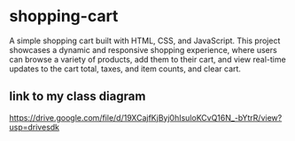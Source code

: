 # shopping-cart
A simple shopping cart built with HTML, CSS, and JavaScript. This project showcases a dynamic and responsive shopping experience, where users can browse a variety of products, add them to their cart, and view real-time updates to the cart total, taxes, and item counts, and clear cart.



## link to my class diagram 
https://drive.google.com/file/d/19XCajfKjByj0hIsuloKCvQ16N_-bYtrR/view?usp=drivesdk